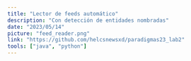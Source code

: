 ```yaml
---
title: "Lector de feeds automático"
description: "Con detección de entidades nombradas"
date: "2023/05/14"
picture: "feed_reader.png"
link: "https://github.com/helcsnewsxd/paradigmas23_lab2"
tools: ["java", "python"]
---
```

